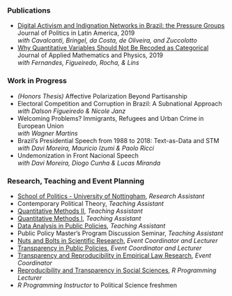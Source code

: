 
### Publications
-	[Digital Activism and Indignation Networks in Brazil: the Pressure Groups](https://journals.sagepub.com/doi/pdf/10.1177/1866802X19840455)<br/>
  Journal of Politics in Latin America, 2019 <br/>
  _with Cavalcanti, Bringel, da Costa, de Oliveira, and Zuccolotto_ <br/>
  -	[Why Quantitative Variables Should Not Be Recoded as Categorical](https://www.scirp.org/journal/paperinformation.aspx?paperid=93794)<br/>
    Journal of Applied Mathematics and Physics, 2019 <br/>
    _with Fernandes, Figueiredo, Rocha, & Lins_ <br/>

### Work in Progress
- _(Honors Thesis)_ Affective Polarization Beyond Partisanship
-	Electoral Competition and Corruption in Brazil: A Subnational Approach <br/>
  _with Dalson Figueiredo & Nicole Janz_
- Welcoming Problems? Immigrants, Refugees and Urban Crime in European Union <br/>
  _with Wagner Martins_
-	Brazil’s Presidential Speech from 1988 to 2018: Text-as-Data and STM <br/>
  _with Davi Moreira, Mauricio Izumi & Paolo Ricci_
-	Undemonization in Front Nacional Speech <br/>
  _with Davi Moreira, Diogo Cunha & Lucas Miranda_ <br/>

### Research, Teaching and Event Planning
- [School of Politics - University of Nottingham](https://www.nottingham.ac.uk/politics/), _Research Assistant_
-	Contemporary Political Theory, _Teaching Assistant_
  - [Quantitative Methods II](https://osf.io/vuaec/), _Teaching Assistant_
-	[Quantitative Methods I](https://osf.io/xm6b4/), _Teaching Assistant_
- [Data Analysis in Public Policies](https://osf.io/q3cdw/), _Teaching Assistant_
-	Public Policy Master’s Program Discussion Seminar, _Teaching Assistant_
-	[Nuts and Bolts in Scientific Research](https://osf.io/yjt8c/), _Event Coordinator and Lecturer_
-	[Transparency in Public Policies](https://osf.io/564nr/), _Event Coordinator and Lecturer_
-	[Transparency and Reproducibility in Empirical Law Research](https://osf.io/km67g/), _Event Coordinator_
-	[Reproducibility and Transparency in Social Sciences](https://osf.io/sncuf/), _R Programming Lecturer_
-	_R Programming Instructor_ to Political Science freshmen
